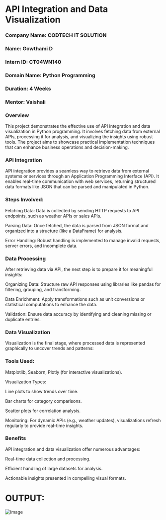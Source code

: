 # API Integration and Data Visualization
### Company Name: CODTECH IT SOLUTION
### Name: Gowthami D
### Intern ID: CT04WN140
### Domain Name: Python Programming
### Duration: 4 Weeks
### Mentor: Vaishali

### Overview
This project demonstrates the effective use of API integration and data visualization in Python programming. It involves fetching data from external APIs, processing it for analysis, and visualizing the insights using robust tools. The project aims to showcase practical implementation techniques that can enhance business operations and decision-making.

### API Integration
API integration provides a seamless way to retrieve data from external systems or services through an Application Programming Interface (API). It enables real-time communication with web services, returning structured data formats like JSON that can be parsed and manipulated in Python.

### Steps Involved:

Fetching Data: Data is collected by sending HTTP requests to API endpoints, such as weather APIs or sales APIs.

Parsing Data: Once fetched, the data is parsed from JSON format and organized into a structure (like a DataFrame) for analysis.

Error Handling: Robust handling is implemented to manage invalid requests, server errors, and incomplete data.

### Data Processing
After retrieving data via API, the next step is to prepare it for meaningful insights:

Organizing Data: Structure raw API responses using libraries like pandas for filtering, grouping, and transforming.

Data Enrichment: Apply transformations such as unit conversions or statistical computations to enhance the data.

Validation: Ensure data accuracy by identifying and cleaning missing or duplicate entries.

### Data Visualization
Visualization is the final stage, where processed data is represented graphically to uncover trends and patterns:

### Tools Used:
Matplotlib, Seaborn, Plotly (for interactive visualizations).

Visualization Types:

Line plots to show trends over time.

Bar charts for category comparisons.

Scatter plots for correlation analysis.

Monitoring: For dynamic APIs (e.g., weather updates), visualizations refresh regularly to provide real-time insights.

### Benefits
API integration and data visualization offer numerous advantages:

Real-time data collection and processing.

Efficient handling of large datasets for analysis.

Actionable insights presented in compelling visual formats.

# OUTPUT:
![Image](https://github.com/user-attachments/assets/15668e95-c6d9-4771-9522-b65ae4a468a8)

